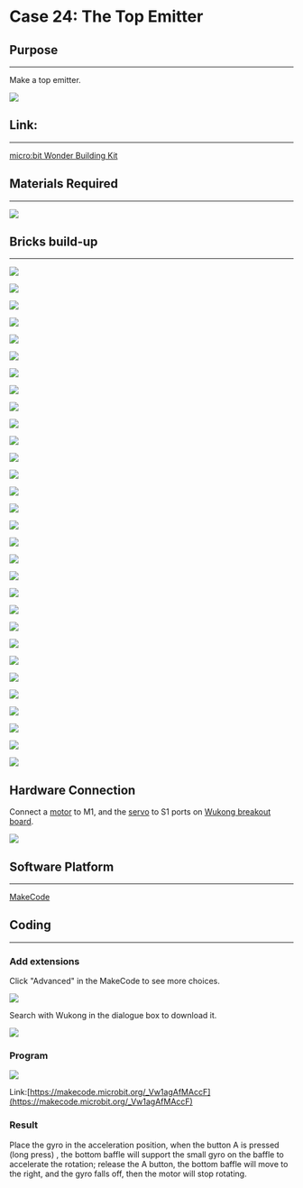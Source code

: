 ﻿# Case 24: The Top Emitter

## Purpose
---
Make a top emitter.

![](https://wiki-media-ef.oss-cn-hongkong.aliyuncs.com//images/Wonder-Building-Kit-case-24-01.png)

## Link:
---
[micro:bit Wonder Building Kit](https://www.elecfreaks.com/micro-bit-wonder-building-kit-without-micro-bit-board.html)

## Materials Required
---
![](https://wiki-media-ef.oss-cn-hongkong.aliyuncs.com//images/Wonder-Building-Kit-step-case-24-01.png)

## Bricks build-up
---

![](https://wiki-media-ef.oss-cn-hongkong.aliyuncs.com//images/Wonder-Building-Kit-step-case-24-02.png)

![](https://wiki-media-ef.oss-cn-hongkong.aliyuncs.com//images/Wonder-Building-Kit-step-case-24-03.png)

![](https://wiki-media-ef.oss-cn-hongkong.aliyuncs.com//images/Wonder-Building-Kit-step-case-24-04.png)

![](https://wiki-media-ef.oss-cn-hongkong.aliyuncs.com//images/Wonder-Building-Kit-step-case-24-05.png)

![](https://wiki-media-ef.oss-cn-hongkong.aliyuncs.com//images/Wonder-Building-Kit-step-case-24-06.png)

![](https://wiki-media-ef.oss-cn-hongkong.aliyuncs.com//images/Wonder-Building-Kit-step-case-24-07.png)

![](https://wiki-media-ef.oss-cn-hongkong.aliyuncs.com//images/Wonder-Building-Kit-step-case-24-08.png)

![](https://wiki-media-ef.oss-cn-hongkong.aliyuncs.com//images/Wonder-Building-Kit-step-case-24-09.png)

![](https://wiki-media-ef.oss-cn-hongkong.aliyuncs.com//images/Wonder-Building-Kit-step-case-24-10.png)

![](https://wiki-media-ef.oss-cn-hongkong.aliyuncs.com//images/Wonder-Building-Kit-step-case-24-11.png)

![](https://wiki-media-ef.oss-cn-hongkong.aliyuncs.com//images/Wonder-Building-Kit-step-case-24-12.png)

![](https://wiki-media-ef.oss-cn-hongkong.aliyuncs.com//images/Wonder-Building-Kit-step-case-24-13.png)

![](https://wiki-media-ef.oss-cn-hongkong.aliyuncs.com//images/Wonder-Building-Kit-step-case-24-14.png)

![](https://wiki-media-ef.oss-cn-hongkong.aliyuncs.com//images/Wonder-Building-Kit-step-case-24-15.png)

![](https://wiki-media-ef.oss-cn-hongkong.aliyuncs.com//images/Wonder-Building-Kit-step-case-24-16.png)

![](https://wiki-media-ef.oss-cn-hongkong.aliyuncs.com//images/Wonder-Building-Kit-step-case-24-17.png)

![](https://wiki-media-ef.oss-cn-hongkong.aliyuncs.com//images/Wonder-Building-Kit-step-case-24-18.png)

![](https://wiki-media-ef.oss-cn-hongkong.aliyuncs.com//images/Wonder-Building-Kit-step-case-24-19.png)

![](https://wiki-media-ef.oss-cn-hongkong.aliyuncs.com//images/Wonder-Building-Kit-step-case-24-20.png)

![](https://wiki-media-ef.oss-cn-hongkong.aliyuncs.com//images/Wonder-Building-Kit-step-case-24-21.png)

![](https://wiki-media-ef.oss-cn-hongkong.aliyuncs.com//images/Wonder-Building-Kit-step-case-24-22.png)

![](https://wiki-media-ef.oss-cn-hongkong.aliyuncs.com//images/Wonder-Building-Kit-step-case-24-23.png)

![](https://wiki-media-ef.oss-cn-hongkong.aliyuncs.com//images/Wonder-Building-Kit-step-case-24-24.png)

![](https://wiki-media-ef.oss-cn-hongkong.aliyuncs.com//images/Wonder-Building-Kit-step-case-24-25.png)

![](https://wiki-media-ef.oss-cn-hongkong.aliyuncs.com//images/Wonder-Building-Kit-step-case-24-26.png)

![](https://wiki-media-ef.oss-cn-hongkong.aliyuncs.com//images/Wonder-Building-Kit-step-case-24-27.png)

![](https://wiki-media-ef.oss-cn-hongkong.aliyuncs.com//images/Wonder-Building-Kit-step-case-24-28.png)

![](https://wiki-media-ef.oss-cn-hongkong.aliyuncs.com//images/Wonder-Building-Kit-step-case-24-29.png)

![](https://wiki-media-ef.oss-cn-hongkong.aliyuncs.com//images/Wonder-Building-Kit-step-case-24-30.png)

![](https://wiki-media-ef.oss-cn-hongkong.aliyuncs.com//images/Wonder-Building-Kit-step-case-24-31.png)

## Hardware Connection

Connect a [motor](https://www.elecfreaks.com/geekservo-motor-2kg-compatible-with-lego.html) to M1, and the [servo](https://www.elecfreaks.com/geekservo-2kg-360-degrees-compatible-with-lego.html) to S1 ports on [Wukong breakout board](https://www.elecfreaks.com/wukong-board-with-lego-holder-for-micro-bit.html).

![](https://wiki-media-ef.oss-cn-hongkong.aliyuncs.com//images/Wonder-Building-Kit-case-24-06.png)

## Software Platform
---
[MakeCode](https://makecode.microbit.org/)

## Coding
---
### Add extensions
Click "Advanced" in the MakeCode to see more choices.

![](https://wiki-media-ef.oss-cn-hongkong.aliyuncs.com//images/Wonder-Building-Kit-case-21-02.png)

Search with Wukong in the dialogue box to download it.

![](https://wiki-media-ef.oss-cn-hongkong.aliyuncs.com//images/Wonder-Building-Kit-case-21-03.png)





### Program

![](https://wiki-media-ef.oss-cn-hongkong.aliyuncs.com//images/Wonder-Building-Kit-case-24-04.png)

Link:[https://makecode.microbit.org/_Vw1agAfMAccF](https://makecode.microbit.org/_Vw1agAfMAccF)

### Result

Place the gyro in the acceleration position, when the button A is pressed (long press) , the bottom baffle will support the small gyro on the baffle to accelerate the rotation; release the A button, the bottom baffle will move to the right, and the gyro falls off, then the motor will stop rotating.
